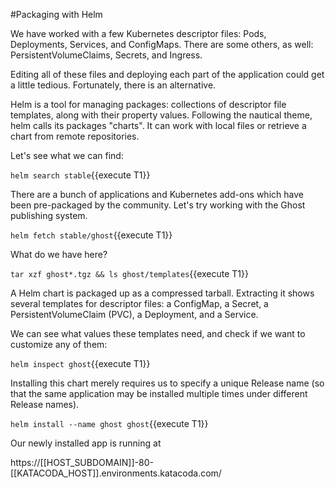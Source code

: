 #Packaging with Helm

We have worked with a few Kubernetes descriptor files: Pods, Deployments, Services, and ConfigMaps. There are some others, as well: PersistentVolumeClaims, Secrets, and Ingress.

Editing all of these files and deploying each part of the application could get a little tedious. Fortunately, there is an alternative.

Helm is a tool for managing packages: collections of descriptor file templates, along with their property values. Following the nautical theme, helm calls its packages "charts". It can work with local files or retrieve a chart from remote repositories.

Let's see what we can find:

`helm search stable`{{execute T1}}

There are a bunch of applications and Kubernetes add-ons which have been pre-packaged by the community. Let's try working with the Ghost publishing system.

`helm fetch stable/ghost`{{execute T1}}

What do we have here?

`tar xzf ghost*.tgz && ls ghost/templates`{{execute T1}}

A Helm chart is packaged up as a compressed tarball. Extracting it shows several templates for descriptor files: a ConfigMap, a Secret, a PersistentVolumeClaim (PVC), a Deployment, and a Service.

We can see what values these templates need, and check if we want to customize any of them:

`helm inspect ghost`{{execute T1}}

Installing this chart merely requires us to specify a unique Release name (so that the same application may be installed multiple times under different Release names).

`helm install --name ghost ghost`{{execute T1}}

Our newly installed app is running at

https://[[HOST_SUBDOMAIN]]-80-[[KATACODA_HOST]].environments.katacoda.com/

